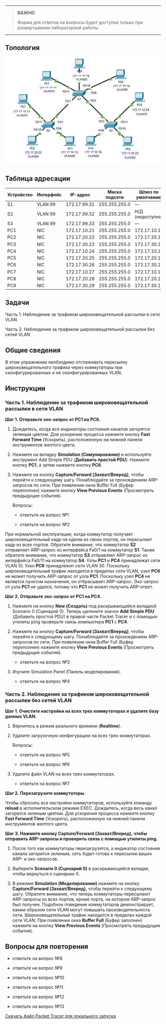 
---

> **ВАЖНО**
> 
> Форма для ответов на вопросы будет доступна только при развертывании лабораторной работы 

---

## Топология

![](./assets/topology.png)

## Таблица адресации

| Устройство | Интерфейс | IP-адрес     | Маска подсети | Шлюз по умолчанию |
|------------|-----------|--------------|---------------|-------------------|
| S1         | VLAN 99   | 172.17.99.31 | 255.255.255.0 | —                 |
| S2         | VLAN 99   | 172.17.99.32 | 255.255.255.0 | Н/Д (недоступно)  |
| S3         | VLAN 99   | 172.17.99.33 | 255.255.255.0 | —                 |
| PC1        | NIC       | 172.17.10.21 | 255.255.255.0 | 172.17.10.1       |
| PC2        | NIC       | 172.17.20.22 | 255.255.255.0 | 172.17.20.1       |
| PC3        | NIC       | 172.17.30.23 | 255.255.255.0 | 172.17.30.1       |
| PC4        | NIC       | 172.17.10.24 | 255.255.255.0 | 172.17.10.1       |
| PC5        | NIC       | 172.17.20.25 | 255.255.255.0 | 172.17.20.1       |
| PC6        | NIC       | 172.17.30.26 | 255.255.255.0 | 172.17.30.1       |
| PC7        | NIC       | 172.17.10.27 | 255.255.255.0 | 172.17.10.1       |
| PC8        | NIC       | 172.17.20.28 | 255.255.255.0 | 172.17.20.1       |
| PC9        | NIC       | 172.17.30.29 | 255.255.255.0 | 172.17.30.1       |

## Задачи

Часть 1. Наблюдение за трафиком широковещательной рассылки в сети VLAN

Часть 2. Наблюдение за трафиком широковещательной рассылки без сетей VLAN

## Общие сведения

В этом упражнении необходимо отслеживать пересылку широковещательного трафика через коммутаторы при сконфигурированных и не сконфигурированных VLAN.

## Инструкции

### Часть 1. Наблюдение за трафиком широковещательной рассылки в сети VLAN

**Шаг 1. Отправьте эхо-запрос от PC1 на PC6.**

1.  Дождитесь, когда все индикаторы состояния каналов загорятся зеленым цветом. Для ускорения процесса нажмите кнопку **Fast Forward Time** (Ускорить), расположенную на нижней панели инструментов желтого цвета.

2.  Нажмите на вкладку **Simulation (Симулирование)** и используйте инструмент Add Simple PDU (**Добавить простой PDU**). Нажмите кнопку **PC1**, а затем нажмите кнопку **PC6**.

3.  Нажмите на кнопку **Сapture/Forward (Захват/Вперед)**, чтобы перейти к следующему шагу. Понаблюдайте за прохождением ARP-запросов по сети. При появлении окна Buffer Full (Буфер переполнен) нажмите кнопку **View Previous Events** (Просмотреть предыдущие события).

    Вопросы:

    - ответьте на вопрос №1

    - ответьте на вопрос №2

При нормальной эксплуатации, когда коммутатор получает широковещательный кадр на одном из своих портов, он пересылает кадр из всех портов. Обратите внимание, что коммутатор **S2** отправляет ARP-запрос из интерфейса Fa0/1 на коммутатор **S1**. Также обратите внимание, что коммутатор **S3** отправляет ARP-запрос из интерфейса Fa0/11 на коммутатор **S4**. Узлы **PC1** и **PC4** принадлежат сети VLAN 10. Узел **PC6** принадлежит сети VLAN 30. Поскольку широковещательный трафик находится в пределах сети VLAN, узел **PC6** не может получить ARP-запрос от узла **PC1**. Поскольку узел **PC4** не является пунктом назначения, он отбрасывает ARP-запрос. Эхо-запрос от узла **PC1** не удался, потому что **PC1** не может получить ARP-ответ.

**Шаг 2. Отправьте эхо-запрос от PC1 на PC4.**

1.  Нажмите на кнопку **New (Создать)** под раскрывающейся вкладкой Scenario 0 (Сценарий 0). Теперь щелкните значок **Add Simple PDU** (Добавить простой PDU) в правой части Packet Tracer и с помощью утилиты ping проверьте связь компьютера **PC1** c **PC4**.

2.  Нажмите на кнопку **Сapture/Forward (Захват/Вперед)**, чтобы перейти к следующему шагу. Понаблюдайте за прохождением ARP-запросов по сети. При появлении окна Buffer Full (Буфер переполнен) нажмите кнопку **View Previous Events** (Просмотреть предыдущие события).

    - ответьте на вопрос №3

3.  Изучите Simulation Panel (Панель моделирования).

    - ответьте на вопрос №4

### Часть 2. Наблюдение за трафиком широковещательной рассылки без сетей VLAN

**Шаг 1. Очистите настройки на всех трех коммутаторах и удалите базу данных VLAN.**

1.  Вернитесь в режим реального времени (**Realtime**).

2.  Удалите загрузочную конфигурацию на всех трех коммутаторах.

    Вопросы:

    - ответьте на вопрос №5

    - ответьте на вопрос №6

3.  Удалите файл VLAN на всех трех коммутаторах.

    - ответьте на вопрос №7

**Шаг 2. Перезагрузите коммутаторы.**

Чтобы сбросить все настройки коммутаторов, используйте команду **reload** в исполнительском режиме EXEC. Дождитесь, когда весь канал загорится зеленым цветом. Для ускорения процесса нажмите кнопку **Fast Forward Time** (Ускорить), расположенную на нижней панели инструментов желтого цвета.

**Шаг 3. Нажмите кнопку Capture/Forward (Захват/Вперед), чтобы отправить ARP-запросы и проверить связь с помощью утилиты ping.**

1. После того как коммутаторы перезагрузятся, а индикатор состояния канала загорится зеленым, сеть будет готова к пересылке ваших ARP- и эхо-запросов.

2. Выберите **Scenario 0 (Сценарий 0)** в раскрывающейся вкладке, чтобы вернуться к сценарию 0.

3. В режиме **Simulation (Моделирование)** нажмите на кнопку **Capture/Forward (Захват/Вперед)**, чтобы перейти к следующему шагу. Обратите внимание, что теперь коммутаторы пересылают ARP-запросы из всех портов, кроме порта, на котором ARP-запрос был получен. Подобное поведение коммутаторов демонстрирует, каким образом сети VLAN могут повышать производительность сети. Широковещательный трафик находится в пределах каждой сети VLAN. При появлении окна **Buffer Full** (Буфер заполнен) нажмите на кнопку **View Previous Events** (Просмотреть предыдущие события).

## Вопросы для повторения

- ответьте на вопрос №8

- ответьте на вопрос №9

- ответьте на вопрос №10

- ответьте на вопрос №11

- ответьте на вопрос №12

- ответьте на вопрос №13

[Скачать файл Packet Tracer для локального запуска](./assets/3.2.8-lab.pka)
